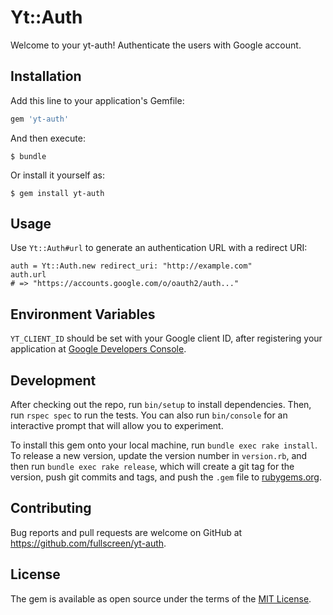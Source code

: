# Yt::Auth

Welcome to your yt-auth! Authenticate the users with Google account.

## Installation

Add this line to your application's Gemfile:

```ruby
gem 'yt-auth'
```

And then execute:

    $ bundle

Or install it yourself as:

    $ gem install yt-auth

## Usage

Use `Yt::Auth#url` to generate an authentication URL with a redirect URI:

    auth = Yt::Auth.new redirect_uri: "http://example.com"
    auth.url
    # => "https://accounts.google.com/o/oauth2/auth..."

## Environment Variables

`YT_CLIENT_ID` should be set with your Google client ID, after registering your application at [Google Developers Console](https://console.developers.google.com).

## Development

After checking out the repo, run `bin/setup` to install dependencies. Then, run `rspec spec` to run the tests. You can also run `bin/console` for an interactive prompt that will allow you to experiment.

To install this gem onto your local machine, run `bundle exec rake install`. To release a new version, update the version number in `version.rb`, and then run `bundle exec rake release`, which will create a git tag for the version, push git commits and tags, and push the `.gem` file to [rubygems.org](https://rubygems.org).

## Contributing

Bug reports and pull requests are welcome on GitHub at https://github.com/fullscreen/yt-auth.

## License

The gem is available as open source under the terms of the [MIT License](http://opensource.org/licenses/MIT).
